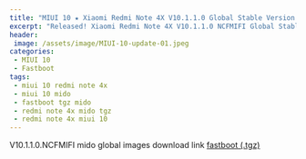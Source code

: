```yaml
---
title: "MIUI 10 ★ Xiaomi Redmi Note 4X V10.1.1.0 Global Stable Version ★ Fastboot ROM Download"
excerpt: "Released! Xiaomi Redmi Note 4X V10.1.1.0 NCFMIFI Global Stable Version Fastboot File Download"
header:
 image: /assets/image/MIUI-10-update-01.jpeg
categories:
 - MIUI 10
 - Fastboot
tags:
 - miui 10 redmi note 4x
 - miui 10 mido
 - fastboot tgz mido
 - redmi note 4x mido tgz
 - redmi note 4x miui 10
---
```


V10.1.1.0.NCFMIFI mido global images download link [fastboot (.tgz)](http://bigota.d.miui.com/V10.1.1.0.NCFMIFI/mido_global_images_V10.1.1.0.NCFMIFI_20181029.0000.00_7.0_global_ecb441093a.tgz)
